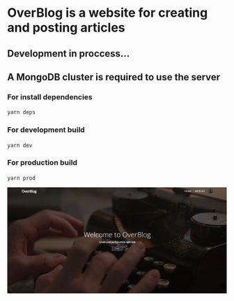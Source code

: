 # OverBlog is a website for creating and posting articles
## Development in proccess...

## A MongoDB cluster is required to use the server

### For install dependencies
    yarn deps

### For development build
    yarn dev

### For production build
    yarn prod

![logo](poster.jpg)
